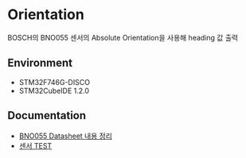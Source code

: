 # Orientation

BOSCH의 BNO055 센서의 Absolute Orientation을 사용해 heading 값 출력



## Environment

- STM32F746G-DISCO
- STM32CubeIDE 1.2.0



## Documentation

- [BNO055 Datasheet 내용 정리](./doc/datasheet/README.md)
- [센서 TEST](./doc/test/README.md)
